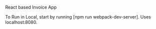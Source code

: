 React based Invoice App

To Run in Local, start by running [npm run webpack-dev-server]. Uses localhost:8080.
